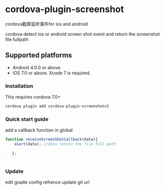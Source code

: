 # cordova-plugin-screenshot
cordova截屏监听事件for ios and android

cordova detect ios or android screen shot event and return the screenshot file fullpath
## Supported platforms

- Android 4.0.0 or above.
- iOS 7.0 or above. Xcode 7 is required.

### Installation

This requires cordova 7.0+

```sh
cordova plugin add cordova-plugin-screenshotv2
```

### Quick start guide
add a  callback function in global

```javascript
function receiveScreenShotCallback(data){
    alert(data); //data return the file full path
    
   };
`
```

### Update

edit gradle config refrence
update git url
